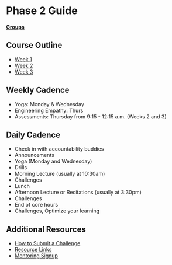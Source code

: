 # Phase 2 Guide

**[Groups](../../wiki)**

## Course Outline

- [Week 1](week-1.md)
- [Week 2](week-2.md)
- [Week 3](week-3.md)

## Weekly Cadence

- Yoga: Monday & Wednesday
- Engineering Empathy: Thurs
- Assessments: Thursday from 9:15 - 12:15 a.m. (Weeks 2 and 3)

## Daily Cadence

- Check in with accountability buddies
- Announcements
- Yoga (Monday and Wednesday)
- Drills
- Morning Lecture (usually at 10:30am)
- Challenges
- Lunch
- Afternoon Lecture or Recitations (usually at 3:30pm)
- Challenges
- End of core hours
- Challenges, Optimize your learning

## Additional Resources

- [How to Submit a Challenge](resources/how-to-submit.md)
- [Resource Links](resources/resources.md)
- [Mentoring Signup](http://mentoring.devbootcamp.com/)

